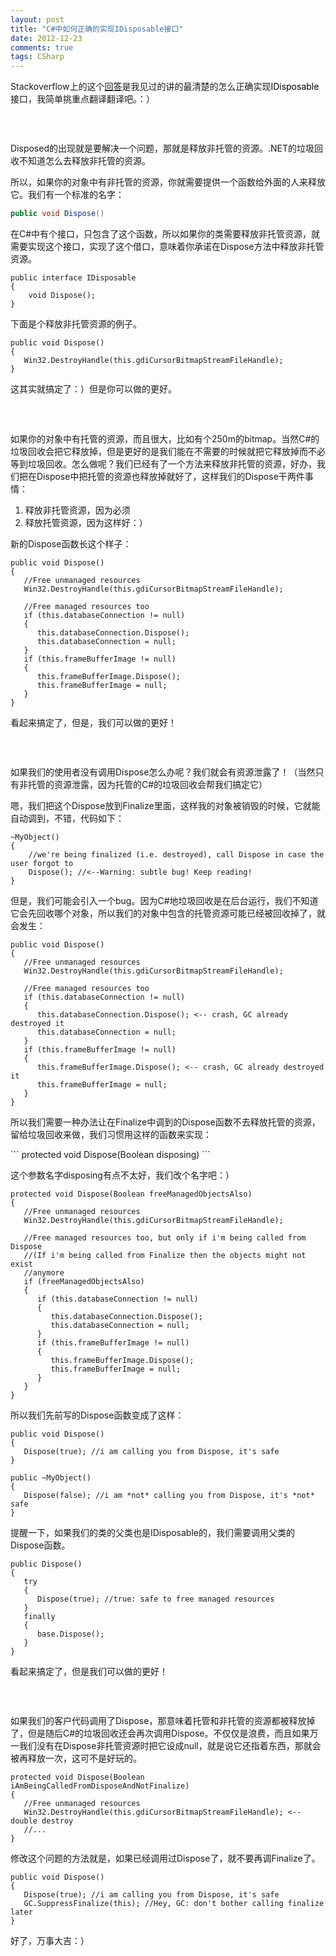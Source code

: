 ```yaml
---
layout: post
title: "C#中如何正确的实现IDisposable接口"
date: 2012-12-23
comments: true
tags: CSharp
---
```

<p>Stackoverflow上的这个<a href="http://stackoverflow.com/a/538238/304115">回答</a>是我见过的讲的最清楚的怎么正确实现<span style="color: #000000;">IDisposable</span>接口，我简单挑重点翻译翻译吧。：）</p>
<h3>&nbsp;</h3>
<p>Disposed的出现就是要解决一个问题，那就是释放非托管的资源。.NET的垃圾回收不知道怎么去释放非托管的资源。</p>
<p>所以，如果你的对象中有非托管的资源，你就需要提供一个函数给外面的人来释放它。我们有一个标准的名字：</p>

```c#
public void Dispose()
```

<p>在C#中有个接口，只包含了这个函数，所以如果你的类需要释放非托管资源，就需要实现这个接口，实现了这个借口，意味着你承诺在Dispose方法中释放非托管资源。</p>

```
public interface IDisposable
{
    void Dispose();
}
```

<p>下面是个释放非托管资源的例子。</p>

```
public void Dispose()
{
   Win32.DestroyHandle(this.gdiCursorBitmapStreamFileHandle);
}
```
<p>这其实就搞定了：）但是你可以做的更好。</p>
<h3>&nbsp;</h3>
<p>如果你的对象中有托管的资源，而且很大，比如有个250m的bitmap。当然C#的垃圾回收会把它释放掉，但是更好的是我们能在不需要的时候就把它释放掉而不必等到垃圾回收。怎么做呢？我们已经有了一个方法来释放非托管的资源，好办，我们把在Dispose中把托管的资源也释放掉就好了，这样我们的Dispose干两件事情：</p>
<ol>
<li>释放非托管资源，因为必须</li>
<li>释放托管资源，因为这样好：）</li>
</ol>
<p>新的Dispose函数长这个样子：</p>

```
public void Dispose()
{
   //Free unmanaged resources
   Win32.DestroyHandle(this.gdiCursorBitmapStreamFileHandle);

   //Free managed resources too
   if (this.databaseConnection != null)
   {
      this.databaseConnection.Dispose();
      this.databaseConnection = null;
   }
   if (this.frameBufferImage != null)
   {
      this.frameBufferImage.Dispose();
      this.frameBufferImage = null;
   }
}
```
<p>看起来搞定了，但是，我们可以做的更好！</p>
<h3>&nbsp;</h3>
<p>如果我们的使用者没有调用Dispose怎么办呢？我们就会有资源泄露了！（当然只有非托管的资源泄露，因为托管的C#的垃圾回收会帮我们搞定它）</p>
<p>嗯，我们把这个Dispose放到Finalize里面，这样我的对象被销毁的时候，它就能自动调到，不错，代码如下：</p>

```
~MyObject()
{
    //we're being finalized (i.e. destroyed), call Dispose in case the user forgot to
    Dispose(); //<--Warning: subtle bug! Keep reading!
}
```
<p>但是，我们可能会引入一个bug。因为C#地垃圾回收是在后台运行，我们不知道它会先回收哪个对象，所以我们的对象中包含的托管资源可能已经被回收掉了，就会发生：</p>

```
public void Dispose()
{
   //Free unmanaged resources
   Win32.DestroyHandle(this.gdiCursorBitmapStreamFileHandle);

   //Free managed resources too
   if (this.databaseConnection != null)
   {
      this.databaseConnection.Dispose(); <-- crash, GC already destroyed it
      this.databaseConnection = null;
   }
   if (this.frameBufferImage != null)
   {
      this.frameBufferImage.Dispose(); <-- crash, GC already destroyed it
      this.frameBufferImage = null;
   }
}
```
<p>所以我们需要一种办法让在Finalize中调到的Dispose函数不去释放托管的资源，留给垃圾回收来做，我们习惯用这样的函数来实现：</p>
```
protected void Dispose(Boolean disposing)
```
<p>这个参数名字disposing有点不太好，我们改个名字吧：） </p>

```
protected void Dispose(Boolean freeManagedObjectsAlso)
{
   //Free unmanaged resources
   Win32.DestroyHandle(this.gdiCursorBitmapStreamFileHandle);

   //Free managed resources too, but only if i'm being called from Dispose
   //(If i'm being called from Finalize then the objects might not exist
   //anymore
   if (freeManagedObjectsAlso)  
   {    
      if (this.databaseConnection != null)
      {
         this.databaseConnection.Dispose();
         this.databaseConnection = null;
      }
      if (this.frameBufferImage != null)
      {
         this.frameBufferImage.Dispose();
         this.frameBufferImage = null;
      }
   }
}
```
<p>所以我们先前写的Dispose函数变成了这样：</p>

```
public void Dispose()
{
   Dispose(true); //i am calling you from Dispose, it's safe
}

public ~MyObject()
{
   Dispose(false); //i am *not* calling you from Dispose, it's *not* safe
}
```
<p>提醒一下，如果我们的类的父类也是IDisposable的，我们需要调用父类的Dispose函数。</p>

```
public Dispose()
{
   try
   {
      Dispose(true); //true: safe to free managed resources
   }
   finally
   {
      base.Dispose();
   }
}
```

<p>看起来搞定了，但是我们可以做的更好！</p>
<h3>&nbsp;</h3>
<p>如果我们的客户代码调用了Dispose，那意味着托管和非托管的资源都被释放掉了，但是随后C#的垃圾回收还会再次调用Dispose。不仅仅是浪费，而且如果万一我们没有在Dispose非托管资源时把它设成null，就是说它还指着东西，那就会被再释放一次，这可不是好玩的。</p>


```
protected void Dispose(Boolean iAmBeingCalledFromDisposeAndNotFinalize)
{
   //Free unmanaged resources
   Win32.DestroyHandle(this.gdiCursorBitmapStreamFileHandle); <--double destroy 
   //...
}
```
<p>修改这个问题的方法就是，如果已经调用过Dispose了，就不要再调Finalize了。</p>

```
public void Dispose()
{
   Dispose(true); //i am calling you from Dispose, it's safe
   GC.SuppressFinalize(this); //Hey, GC: don't bother calling finalize later
}
```
<p>好了，万事大吉：）</p>